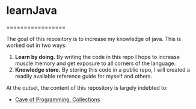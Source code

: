 # learnJava
=================

The goal of this repository is to increase my knowledge of java. This is worked out in two ways:

1. **Learn by doing.** By writing the code in this repo I hope to increase muscle memory and get exposure to all corners of the language.
2. **Knowledge store.** By storing this code in a public repo, I will created a readily available reference guide for myself and others.

At the outset, the content of this repository is largely indebted to:

* [Cave of Programming, Collections](http://www.youtube.com/playlist?list=PLB841C370FAFB8EC7)